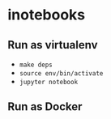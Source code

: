 # inotebooks

## Run as virtualenv

- `make deps`
- `source env/bin/activate`
- `jupyter notebook`

## Run as Docker
